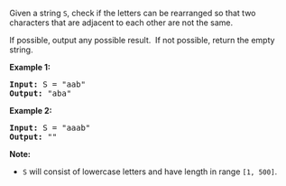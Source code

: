<div><p>Given a string <code>S</code>, check if the letters can be rearranged so that two characters that are adjacent to each other are not the same.</p>

<p>If possible, output any possible result.&nbsp; If not possible, return the empty string.</p>

<p><strong>Example 1:</strong></p>

<pre><strong>Input:</strong> S = "aab"
<strong>Output:</strong> "aba"
</pre>

<p><strong>Example 2:</strong></p>

<pre><strong>Input:</strong> S = "aaab"
<strong>Output:</strong> ""
</pre>

<p><strong>Note:</strong></p>

<ul>
	<li><code>S</code> will consist of lowercase letters and have length in range <code>[1, 500]</code>.</li>
</ul>

<p>&nbsp;</p>
</div>
